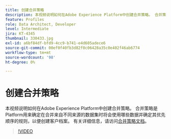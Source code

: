 ```yaml
---
title: 创建合并策略
description: 本视频说明如何在Adobe Experience Platform中创建合并策略。 合并策略是Platform用来确定在合并来自不同来源的数据集时将会使用哪些数据并确定其优先顺序的规则，以便创建客户档案。
feature: Profiles
role: Data Architect, Developer
level: Intermediate
jira: KT-4345
thumbnail: 330433.jpg
exl-id: a6bf84df-bfd9-4cc9-b741-e4d605adece6
source-git-commit: 00ef0f40fb3d82f0c06428a35c0e402f46ab6774
workflow-type: tm+mt
source-wordcount: '98'
ht-degree: 0%

---
```


# 创建合并策略

本视频说明如何在Adobe Experience Platform中创建合并策略。 合并策略是Platform用来确定在合并来自不同来源的数据集时将会使用哪些数据并确定其优先顺序的规则，以便创建客户档案。 有关详细信息，请访问[合并策略文档](https://experienceleague.adobe.com/docs/experience-platform/profile/merge-policies/overview.html)。

>[!VIDEO](https://video.tv.adobe.com/v/330433?learn=on)
